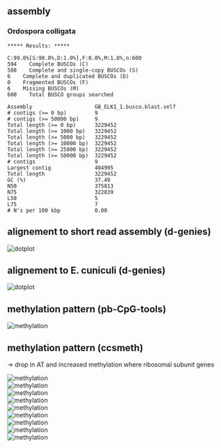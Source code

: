 ## assembly

### Ordospora colligata

    ***** Results: *****

    C:99.0%[S:98.0%,D:1.0%],F:0.0%,M:1.0%,n:600       
    594    Complete BUSCOs (C)               
    588    Complete and single-copy BUSCOs (S)       
    6    Complete and duplicated BUSCOs (D)       
    0    Fragmented BUSCOs (F)               
    6    Missing BUSCOs (M)               
    600    Total BUSCO groups searched

    Assembly                    GB_ELK1_1.busco.blast.self
    # contigs (>= 0 bp)         9                         
    # contigs (>= 50000 bp)     9                         
    Total length (>= 0 bp)      3229452                   
    Total length (>= 1000 bp)   3229452                   
    Total length (>= 5000 bp)   3229452                   
    Total length (>= 10000 bp)  3229452                   
    Total length (>= 25000 bp)  3229452                   
    Total length (>= 50000 bp)  3229452                   
    # contigs                   9                         
    Largest contig              404995                    
    Total length                3229452                   
    GC (%)                      37.49                     
    N50                         375813                    
    N75                         322839                    
    L50                         5                         
    L75                         7                         
    # N's per 100 kbp           0.00     


## alignement to short read assembly (d-genies)

![dotplot](map_GB-ELK1-1.busco.blast.self_to_GCF_000803265.1_ASM80326v1_genomic.png)

## alignement to E. cuniculi (d-genies)

![dotplot](map_GB-ELK1-1.busco.blast.self_to_GCA_027571585.1_ASM2757158v1_genomic.png)

## methylation pattern (pb-CpG-tools)

![methylation](igv-app.svg)

## methylation pattern (ccsmeth)

-> drop in AT and increased methylation where ribosomal subunit genes

![methylation](analysis/graphs/ptg000003l.png)  
![methylation](analysis/graphs/ptg000004l.png)  
![methylation](analysis/graphs/ptg000006l.png)  
![methylation](analysis/graphs/ptg000012l.png)  
![methylation](analysis/graphs/ptg000015l.png)  
![methylation](analysis/graphs/ptg000017l.png)  
![methylation](analysis/graphs/ptg000022l.png)  
![methylation](analysis/graphs/ptg000025l.png)  
![methylation](analysis/graphs/ptg000033l.png)  






